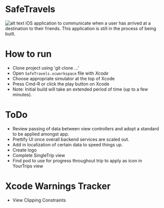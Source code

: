 # SafeTravels
![alt text](https://github.com/pjpatel12/SafeTravels/blob/master/SafeTravelsGimpBackgroundReduced.png)
iOS application to communicate when a user has arrived at a destination to their friends. This application is still in the process of being built.

# How to run
- Clone project using 'git clone ...'
- Open `SafeTravels.xcworkspace` file with *Xcode*
- Choose appropriate simulator at the top of Xcode
- Press Cmd-R or click the play button on Xcode
 - Note: Initial build will take an extended period of time (up to a few minutes).

# ToDo
- Review passing of data between view controllers and adopt a standard to be applied amongst app.
- Prettify UI once overall backend services are scaled out.
- Add in localization of certain data to speed things up.
- Create logo
- Complete SingleTrip view
- Find pod to use for progress throughout trip to apply as icon in YourTrips view


# Xcode Warnings Tracker
- View Clipping Constraints
